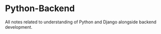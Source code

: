 # Python-Backend
All notes related to understanding of Python and Django alongside backend development.
